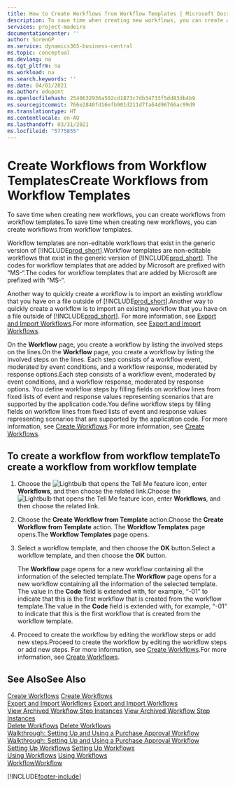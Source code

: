 ```yaml
---
title: How to Create Workflows from Workflow Templates | Microsoft Docs
description: To save time when creating new workflows, you can create workflows from workflow templates.
services: project-madeira
documentationcenter: ''
author: SorenGP
ms.service: dynamics365-business-central
ms.topic: conceptual
ms.devlang: na
ms.tgt_pltfrm: na
ms.workload: na
ms.search.keywords: ''
ms.date: 04/01/2021
ms.author: edupont
ms.openlocfilehash: 2540632936a502cd1873c7db34733f5dd83db4b9
ms.sourcegitcommit: 766e2840fd16efb901d211d7fa64d96766ac99d9
ms.translationtype: HT
ms.contentlocale: en-AU
ms.lasthandoff: 03/31/2021
ms.locfileid: "5775855"
---
```

# <a name="create-workflows-from-workflow-templates"></a><span data-ttu-id="b4489-103">Create Workflows from Workflow Templates</span><span class="sxs-lookup"><span data-stu-id="b4489-103">Create Workflows from Workflow Templates</span></span>
<span data-ttu-id="b4489-104">To save time when creating new workflows, you can create workflows from workflow templates.</span><span class="sxs-lookup"><span data-stu-id="b4489-104">To save time when creating new workflows, you can create workflows from workflow templates.</span></span>  

 <span data-ttu-id="b4489-105">Workflow templates are non-editable workflows that exist in the generic version of [!INCLUDE[prod_short](includes/prod_short.md)].</span><span class="sxs-lookup"><span data-stu-id="b4489-105">Workflow templates are non-editable workflows that exist in the generic version of [!INCLUDE[prod_short](includes/prod_short.md)].</span></span> <span data-ttu-id="b4489-106">The codes for workflow templates that are added by Microsoft are prefixed with “MS-“.</span><span class="sxs-lookup"><span data-stu-id="b4489-106">The codes for workflow templates that are added by Microsoft are prefixed with “MS-“.</span></span>  

 <span data-ttu-id="b4489-107">Another way to quickly create a workflow is to import an existing workflow that you have on a file outside of [!INCLUDE[prod_short](includes/prod_short.md)].</span><span class="sxs-lookup"><span data-stu-id="b4489-107">Another way to quickly create a workflow is to import an existing workflow that you have on a file outside of [!INCLUDE[prod_short](includes/prod_short.md)].</span></span> <span data-ttu-id="b4489-108">For more information, see [Export and Import Workflows](across-how-to-export-and-import-workflows.md).</span><span class="sxs-lookup"><span data-stu-id="b4489-108">For more information, see [Export and Import Workflows](across-how-to-export-and-import-workflows.md).</span></span>  

<span data-ttu-id="b4489-109">On the **Workflow** page, you create a workflow by listing the involved steps on the lines.</span><span class="sxs-lookup"><span data-stu-id="b4489-109">On the **Workflow** page, you create a workflow by listing the involved steps on the lines.</span></span> <span data-ttu-id="b4489-110">Each step consists of a workflow event, moderated by event conditions, and a workflow response, moderated by response options.</span><span class="sxs-lookup"><span data-stu-id="b4489-110">Each step consists of a workflow event, moderated by event conditions, and a workflow response, moderated by response options.</span></span> <span data-ttu-id="b4489-111">You define workflow steps by filling fields on workflow lines from fixed lists of event and response values representing scenarios that are supported by the application code.</span><span class="sxs-lookup"><span data-stu-id="b4489-111">You define workflow steps by filling fields on workflow lines from fixed lists of event and response values representing scenarios that are supported by the application code.</span></span> <span data-ttu-id="b4489-112">For more information, see [Create Workflows](across-how-to-create-workflows.md).</span><span class="sxs-lookup"><span data-stu-id="b4489-112">For more information, see [Create Workflows](across-how-to-create-workflows.md).</span></span>  

## <a name="to-create-a-workflow-from-workflow-template"></a><span data-ttu-id="b4489-113">To create a workflow from workflow template</span><span class="sxs-lookup"><span data-stu-id="b4489-113">To create a workflow from workflow template</span></span>  
1.  <span data-ttu-id="b4489-114">Choose the ![Lightbulb that opens the Tell Me feature](media/ui-search/search_small.png "Tell me what you want to do") icon, enter **Workflows**, and then choose the related link.</span><span class="sxs-lookup"><span data-stu-id="b4489-114">Choose the ![Lightbulb that opens the Tell Me feature](media/ui-search/search_small.png "Tell me what you want to do") icon, enter **Workflows**, and then choose the related link.</span></span>  
2.  <span data-ttu-id="b4489-115">Choose the **Create Workflow from Template** action.</span><span class="sxs-lookup"><span data-stu-id="b4489-115">Choose the **Create Workflow from Template** action.</span></span> <span data-ttu-id="b4489-116">The **Workflow Templates** page opens.</span><span class="sxs-lookup"><span data-stu-id="b4489-116">The **Workflow Templates** page opens.</span></span>  
3.  <span data-ttu-id="b4489-117">Select a workflow template, and then choose the **OK** button.</span><span class="sxs-lookup"><span data-stu-id="b4489-117">Select a workflow template, and then choose the **OK** button.</span></span>  

     <span data-ttu-id="b4489-118">The **Workflow** page opens for a new workflow containing all the information of the selected template.</span><span class="sxs-lookup"><span data-stu-id="b4489-118">The **Workflow** page opens for a new workflow containing all the information of the selected template.</span></span> <span data-ttu-id="b4489-119">The value in the **Code** field is extended with, for example, “-01” to indicate that this is the first workflow that is created from the workflow template.</span><span class="sxs-lookup"><span data-stu-id="b4489-119">The value in the **Code** field is extended with, for example, “-01” to indicate that this is the first workflow that is created from the workflow template.</span></span>  
4.  <span data-ttu-id="b4489-120">Proceed to create the workflow by editing the workflow steps or add new steps.</span><span class="sxs-lookup"><span data-stu-id="b4489-120">Proceed to create the workflow by editing the workflow steps or add new steps.</span></span> <span data-ttu-id="b4489-121">For more information, see [Create Workflows](across-how-to-create-workflows.md).</span><span class="sxs-lookup"><span data-stu-id="b4489-121">For more information, see [Create Workflows](across-how-to-create-workflows.md).</span></span>  

## <a name="see-also"></a><span data-ttu-id="b4489-122">See Also</span><span class="sxs-lookup"><span data-stu-id="b4489-122">See Also</span></span>  
 <span data-ttu-id="b4489-123">[Create Workflows](across-how-to-create-workflows.md) </span><span class="sxs-lookup"><span data-stu-id="b4489-123">[Create Workflows](across-how-to-create-workflows.md) </span></span>  
 <span data-ttu-id="b4489-124">[Export and Import Workflows](across-how-to-export-and-import-workflows.md) </span><span class="sxs-lookup"><span data-stu-id="b4489-124">[Export and Import Workflows](across-how-to-export-and-import-workflows.md) </span></span>  
 <span data-ttu-id="b4489-125">[View Archived Workflow Step Instances](across-how-to-view-archived-workflow-step-instances.md) </span><span class="sxs-lookup"><span data-stu-id="b4489-125">[View Archived Workflow Step Instances](across-how-to-view-archived-workflow-step-instances.md) </span></span>  
 <span data-ttu-id="b4489-126">[Delete Workflows](across-how-to-delete-workflows.md) </span><span class="sxs-lookup"><span data-stu-id="b4489-126">[Delete Workflows](across-how-to-delete-workflows.md) </span></span>  
 <span data-ttu-id="b4489-127">[Walkthrough: Setting Up and Using a Purchase Approval Workflow](walkthrough-setting-up-and-using-a-purchase-approval-workflow.md) </span><span class="sxs-lookup"><span data-stu-id="b4489-127">[Walkthrough: Setting Up and Using a Purchase Approval Workflow](walkthrough-setting-up-and-using-a-purchase-approval-workflow.md) </span></span>  
 <span data-ttu-id="b4489-128">[Setting Up Workflows](across-set-up-workflows.md) </span><span class="sxs-lookup"><span data-stu-id="b4489-128">[Setting Up Workflows](across-set-up-workflows.md) </span></span>  
 <span data-ttu-id="b4489-129">[Using Workflows](across-use-workflows.md) </span><span class="sxs-lookup"><span data-stu-id="b4489-129">[Using Workflows](across-use-workflows.md) </span></span>  
 [<span data-ttu-id="b4489-130">Workflow</span><span class="sxs-lookup"><span data-stu-id="b4489-130">Workflow</span></span>](across-workflow.md)   


[!INCLUDE[footer-include](includes/footer-banner.md)]
